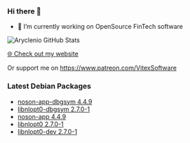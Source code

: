 ### Hi there 👋

- 🔭 I’m currently working on OpenSource FinTech software


![Aryclenio GitHub Stats](https://github-readme-stats.vercel.app/api?username=Vitexus&show_icons=true)


<p><a href="https://vitexsoftware.cz">🌐 Check out my website</a></p>

Or support me on https://www.patreon.com/VitexSoftware


### Latest Debian Packages
<!-- DEBIAN-PACKAGES-LIST:START -->
- [noson-app-dbgsym 4.4.9](https://vitexsoftware.cz/package.php?package=noson-app-dbgsym)
- [libnlopt0-dbgsym 2.7.0-1](https://vitexsoftware.cz/package.php?package=libnlopt0-dbgsym)
- [noson-app 4.4.9](https://vitexsoftware.cz/package.php?package=noson-app)
- [libnlopt0 2.7.0-1](https://vitexsoftware.cz/package.php?package=libnlopt0)
- [libnlopt0-dev 2.7.0-1](https://vitexsoftware.cz/package.php?package=libnlopt0-dev)
<!-- DEBIAN-PACKAGES-LIST:END -->


<!--
**Vitexus/Vitexus** is a ✨ _special_ ✨ repository because its `README.md` (this file) appears on your GitHub profile.

Here are some ideas to get you started:

- 🌱 I’m currently learning ...
- 👯 I’m looking to collaborate on ...
- 🤔 I’m looking for help with ...
- 💬 Ask me about ...
- 📫 How to reach me: ...
- 😄 Pronouns: ...
- ⚡ Fun fact: ...
-->
